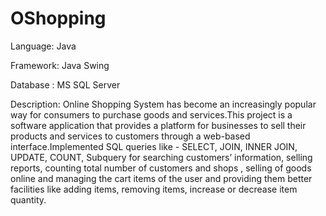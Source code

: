 # OShopping
Language: Java

Framework: Java Swing

Database : MS SQL Server

Description: Online Shopping System has become an increasingly popular way for consumers to purchase goods and services.This project is a software application that provides a platform for businesses to sell their products and services to customers through a web-based interface.Implemented SQL queries like - SELECT, JOIN, INNER JOIN, UPDATE, COUNT, Subquery for searching customers’ information, selling reports, counting total number of customers and shops , selling of goods online and managing the cart items of the user and providing them better facilities like adding items, removing items, increase or decrease item quantity.

